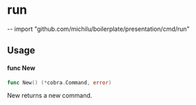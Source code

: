 # run
--
    import "github.com/michilu/boilerplate/presentation/cmd/run"


## Usage

#### func  New

```go
func New() (*cobra.Command, error)
```
New returns a new command.

